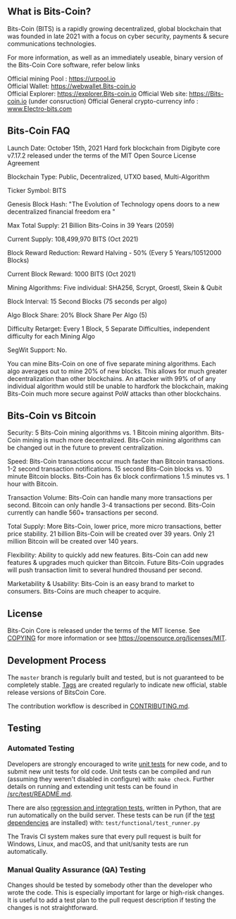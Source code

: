 What is Bits-Coin?
----------------

Bits-Coin (BITS) is a rapidly growing decentralized, global blockchain that was founded in late 2021 with a focus on cyber security, payments & secure communications technologies.

For more information, as well as an immediately useable, binary version of the Bits-Coin Core software, refer below links

Official mining Pool : https://urpool.io   
Official Wallet:  https://webwallet.Bits-coin.io  
Official Explorer:  https://explorer.Bits-coin.io
Official Web site: https://Bits-coin.io (under consruction)
Official General crypto-currency info : www.Electro-bits.com 



Bits-Coin FAQ
-------------
Launch Date: October 15th, 2021 Hard fork blockchain from Digibyte core v7.17.2 released under the terms of the MIT Open Source License Agreement

Blockchain Type: Public, Decentralized, UTXO based, Multi-Algorithm

Ticker Symbol: BITS

Genesis Block Hash: "The Evolution of Technology opens doors to a new decentralized financial freedom era "

Max Total Supply: 21 Billion Bits-Coins in 39 Years (2059)

Current Supply: 108,499,970 BITS (Oct 2021)

Block Reward Reduction: Reward Halving - 50% (Every 5 Years/10512000 Blocks)

Current Block Reward: 1000 BITS (Oct 2021)

Mining Algorithms: Five individual: SHA256, Scrypt, Groestl, Skein & Qubit

Block Interval: 15 Second Blocks (75 seconds per algo)

Algo Block Share: 20% Block Share Per Algo (5)

Difficulty Retarget: Every 1 Block, 5 Separate Difficulties, independent difficulty for each Mining Algo

SegWit Support: No. 





You can mine Bits-Coin on one of five separate mining algorithms. Each algo averages out to mine 20% of new blocks. This allows for much greater decentralization than other blockchains. An attacker with 99% of of any individual algorithm would still be unable to hardfork the blockchain, making Bits-Coin much more secure against PoW attacks than other blockchains.


Bits-Coin vs Bitcoin
-------------------

Security: 5 Bits-Coin mining algorithms vs. 1 Bitcoin mining algorithm.
Bits-Coin mining is much more decentralized.
Bits-Coin mining algorithms can be changed out in the future to prevent centralization.

Speed: Bits-Coin transactions occur much faster than Bitcoin transactions.
1-2 second transaction notifications.
15 second Bits-Coin blocks vs. 10 minute Bitcoin blocks.
Bits-Coin has 6x block confirmations 1.5 minutes vs. 1 hour with Bitcoin.

Transaction Volume: Bits-Coin can handle many more transactions per second.
Bitcoin can only handle 3-4 transactions per second.
Bits-Coin currently can handle 560+ transactions per second.


Total Supply: More Bits-Coin, lower price, more micro transactions, better price stability.
21 billion Bits-Coin will be created over 39 years.
Only 21 million Bitcoin will be created over 140 years.


Flexibility: Ability to quickly add new features.
Bits-Coin can add new features & upgrades much quicker than Bitcoin.
Future Bits-Coin upgrades will push transaction limit to several hundred thousand per second.

Marketability & Usability: Bits-Coin is an easy brand to market to consumers.
Bits-Coins are much cheaper to acquire.

License
-------

Bits-Coin Core is released under the terms of the MIT license. See [COPYING](COPYING) for more
information or see https://opensource.org/licenses/MIT.

Development Process
-------------------

The `master` branch is regularly built and tested, but is not guaranteed to be
completely stable. [Tags](https://github.com/Bits-Coin/bits-coin/) are created
regularly to indicate new official, stable release versions of BitsCoin Core.

The contribution workflow is described in [CONTRIBUTING.md](CONTRIBUTING.md).

Testing
-------

### Automated Testing

Developers are strongly encouraged to write [unit tests](src/test/README.md) for new code, and to
submit new unit tests for old code. Unit tests can be compiled and run
(assuming they weren't disabled in configure) with: `make check`. Further details on running
and extending unit tests can be found in [/src/test/README.md](/src/test/README.md).

There are also [regression and integration tests](/test), written
in Python, that are run automatically on the build server.
These tests can be run (if the [test dependencies](/test) are installed) with: `test/functional/test_runner.py`

The Travis CI system makes sure that every pull request is built for Windows, Linux, and macOS, and that unit/sanity tests are run automatically.

### Manual Quality Assurance (QA) Testing

Changes should be tested by somebody other than the developer who wrote the
code. This is especially important for large or high-risk changes. It is useful
to add a test plan to the pull request description if testing the changes is
not straightforward.

